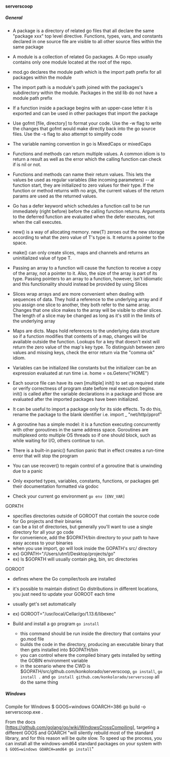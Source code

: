 #### serverscoop

##### General
- A package is a directory of related go files that all declare the
  same "package xxx" top level directive. Functions, types, vars,
  and constants declared in one source file are visible to all
  other source files within the same package

- A module is a collection of related Go packages. A Go repo
  usually contains only one module located at the root of the
  repo.

- mod.go declares the module path which is the import path prefix
  for all packages within the module

- The import path is a module's path joined with the packages's
  subdirectory within the module. Packages in the std lib do not
  have a module path prefix

- If a function inside a package begins with an upper-case letter
  it is exported and can be used in other packages that import
  the package

- Use gofmt [file, directory] to format your code. Use the -w flag
  to write the changes that gofmt would make directly back into the
  go source files. Use the -s flag to also attempt to simplify code

- The variable naming convention in go is MixedCaps or mixedCaps

- Functions and methods can return multiple values. A common idiom is to
  return a result as well as the error which the calling function can check
  if is nil or not.

- Functions and methods can name their return values. This lets the values
  be used as regular variables (like incoming parameters) -- at function start,
  they are initialized to zero values for their type. If the function or
  method returns with no args, the current values of the return params are
  used as the returned values.

- Go has a defer keyword which schedules a function call to be run immediately
  (right before) before the calling function returns. Arguments to the deferred
  function are evaluated when the defer executes, not when the call executes.

- new() is a way of allocating memory. new(T) zeroes out the new storage
  according to what the zero value of T's type is. It returns a pointer to the
  space.

- make() can only create slices, maps and channels and returns an uninitialized
  value of type T.

- Passing an array to a function will cause the function to receive a copy of
  the array, not a pointer to it. Also, the size of the array is part of its
  type. Passing pointers to an array to a function, however, isn't idiomatic
  and this functionality should instead be provided by using Slices

- Slices wrap arrays and are more convenient when dealing with sequences of
  data. They hold a reference to the underlying array and if you assign one
  slice to another, they both refer to the same array.  Changes that one slice
  makes to the array will be visible to other slices. The length of a slice
  may be changed as long as it's still in the limits of the underlying array

- Maps are dicts. Maps hold references to the underlying data structure so if
  a function modifies that contents of a map, changes will be available outside
  the function. Lookups for a key that doesn't exist will return the zero value
  of the map's key type. To distinguish between zero values and missing keys,
  check the error return via the "comma ok" idiom.

- Variables can be initialized like constants but the initializer can be an
  expression evaluated at run time i.e. home = os.Getenv("HOME")

- Each source file can have its own [multiple] init() to set up required state
  or verify correctness of program state before real execution begins. init()
  is called after the variable declarations in a package and those are evaluated
  after the imported packages have been initialized.

- It can be useful to import a package only for its side effects. To do this,
  rename the package to the blank identifier i.e. import _ "net/http/pprof"

- A goroutine has a simple model: it is a function executing concurrently with
  other goroutines in the same address space. Goroutines are multiplexed onto
  multiple OS threads so if one should block, such as while waiting for I/O,
  others continue to run.

- There is a built-in panic() function panic that in effect creates a run-time
  error that will stop the program

- You can use recover() to regain control of a goroutine that is unwinding due
  to a panic

- Only exported types, variables, constants, functions, or packages get their
  documentation formatted via godoc

- Check your current go environment
  ```go env [ENV_VAR]```

GOPATH
  - specifies directories outside of GOROOT that contain
  the source code for Go projects and their binaries
  - can be a list of directories, but generally you'll
  want to use a single directory for all your go code
  - for convenience, add the $GOPATH/bin directory to
  your path to have easy access to your binaries
  - when you use import, go will look inside the GOPATH's
  src/ directory
  - ex) GOPATH="/Users/utm1/Desktop/projects/go"
  - ex) ls $GOPATH will usually contain pkg, bin, src directories

GOROOT
  - defines where the Go compiler/tools are installed
  - it's possible to maintain distinct Go distributions in different
  locations, you just need to update your GOROOT each time
  - usually get's set automatically
  - ex) GOROOT="/usr/local/Cellar/go/1.13.6/libexec"

- Build and install a go program
  ```go install```

  - this command should be run inside the directory that contains your
  go.mod file
  - builds the code in the directory, producing an executable binary
  that then gets installed into $GOPATH/bin
  - you can control where the compiled binary gets installed by
  setting the GOBIN environment variable
  - in the scenario where the CWD is
  $GOPATH/src/github.com/konkolorado/serverscoop, ```go install```,
  ```go install .``` and
  ```go install github.com/konkolorado/serverscoop``` all do the same
  thing


##### Windows
Compile for Windows
$ GOOS=windows GOARCH=386 go build -o serverscoop.exe .

From the docs [https://github.com/golang/go/wiki/WindowsCrossCompiling],
targeting a different GOOS and GOARCH "will silently rebuild most of the
standard library, and for this reason will be quite slow. To speed up the
process, you can install all the windows-amd64 standard packages on your
system with ```$ GOOS=windows GOARCH=amd64 go install```"
